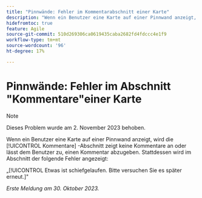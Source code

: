 ```yaml
---
title: "Pinnwände: Fehler im Kommentarabschnitt einer Karte"
description: "Wenn ein Benutzer eine Karte auf einer Pinnwand anzeigt, wird die [!UICONTROL Kommentare] -Abschnitt zeigt keine Kommentare an oder lässt dem Benutzer zu, einen Kommentar abzugeben. Stattdessen wird im Abschnitt ein Fehler angezeigt."
hidefromtoc: true
feature: Agile
source-git-commit: 510d269306ca0619435caba2682fd4fdccc4e1f9
workflow-type: tm+mt
source-wordcount: '96'
ht-degree: 17%

---
```



# Pinnwände: Fehler im Abschnitt &quot;Kommentare&quot;einer Karte

>[!NOTE]
>
>Dieses Problem wurde am 2. November 2023 behoben.

Wenn ein Benutzer eine Karte auf einer Pinnwand anzeigt, wird die [!UICONTROL Kommentare] -Abschnitt zeigt keine Kommentare an oder lässt dem Benutzer zu, einen Kommentar abzugeben. Stattdessen wird im Abschnitt der folgende Fehler angezeigt:

„[!UICONTROL Etwas ist schiefgelaufen. Bitte versuchen Sie es später erneut.]&quot;

_Erste Meldung am 30. Oktober 2023._
